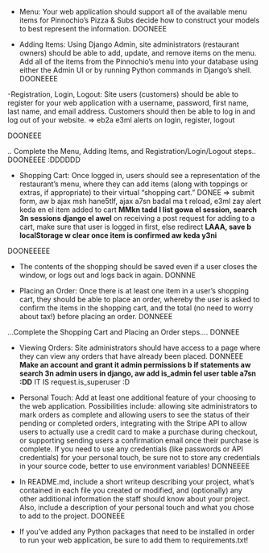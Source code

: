 - Menu: Your web application should support all of the available menu items for Pinnochio’s Pizza & Subs
decide how to construct your models to best represent the information. DOONEEE

- Adding Items: Using Django Admin, site administrators (restaurant owners) should be able to add, update, and remove items on the menu. Add all of the items from the Pinnochio’s menu into your database using either the Admin UI or by running Python commands in Django’s shell. DOONEEEE

-Registration, Login, Logout: Site users (customers) should be able to register for your web application with a username, password, first name, last name, and email address. Customers should then be able to log in and log out of your website.
=> eb2a e3ml alerts on login, register, logout

DOONEEE

.. Complete the Menu, Adding Items, and Registration/Login/Logout steps.. DOONEEEE :DDDDDD


- Shopping Cart: Once logged in, users should see a representation of the restaurant’s menu, where they can add items (along with toppings or extras, if appropriate) to their virtual “shopping cart.” DONEE
=> submit form, aw b ajax msh hane5tlf, ajax a7sn badal ma t reload, e3ml zay alert keda en el item added to cart
**MMkn tadd l list gowa el session, search 3n sessions django el awel**
on receiving a post request for adding to a cart, make sure that user is logged in first, else redirect
**LAAA, save b localStorage w clear once item is confirmed aw keda y3ni**

DOONEEEEE

-  The contents of the shopping should be saved even if a user closes the window, or logs out and logs back in again. DONNNE

- Placing an Order: Once there is at least one item in a user’s shopping cart, they should be able to place an order, whereby the user is asked to confirm the items in the shopping cart, and the total (no need to worry about tax!) before placing an order. DONNEEE



...Complete the Shopping Cart and Placing an Order steps.... DONNEE



- Viewing Orders: Site administrators should have access to a page where they can view any orders that have already been placed.    DONNEEE
**Make an account and grant it admin permissions b if statements aw search 3n admin users in django, aw add is_admin fel user table a7sn :DD**  IT IS request.is_superuser :D


- Personal Touch: Add at least one additional feature of your choosing to the web application. Possibilities include: allowing site administrators to mark orders as complete and allowing users to see the status of their pending or completed orders, integrating with the Stripe API to allow users to actually use a credit card to make a purchase during checkout, or supporting sending users a confirmation email once their purchase is complete. If you need to use any credentials (like passwords or API credentials) for your personal touch, be sure not to store any credentials in your source code, better to use environment variables!  DONNEEEE

- In README.md, include a short writeup describing your project, what’s contained in each file you created or modified, and (optionally) any other additional information the staff should know about your project. Also, include a description of your personal touch and what you chose to add to the project. DOONEEE

- If you’ve added any Python packages that need to be installed in order to run your web application, be sure to add them to requirements.txt!
